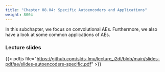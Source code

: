 ```yaml
---
title: "Chapter 08.04: Specific Autoencoders and Applications"
weight: 8004
---
```

In this subchapter, we focus on convolutional AEs. Furthermore, we also have a look at some common applications of AEs. 
<!--more-->

### Lecture slides

{{< pdfjs file="https://github.com/slds-lmu/lecture_i2dl/blob/main/slides-pdf/ae/slides-autoencoders-specific.pdf" >}}

